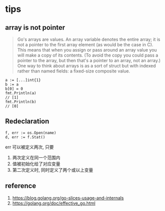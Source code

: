 # tips

## array is not pointer
> Go's arrays are values. An array variable denotes the entire array; it is not a pointer to the first array element (as would be the case in C). This means that when you assign or pass around an array value you will make a copy of its contents. (To avoid the copy you could pass a pointer to the array, but then that's a pointer to an array, not an array.) One way to think about arrays is as a sort of struct but with indexed rather than named fields: a fixed-size composite value.

```
a := [...]int{1}
b := a
b[0] = 0
fmt.Println(a)
// [1]
fmt.Println(b)
// [0]
```

## Redeclaration
```
f, err := os.Open(name)
d, err := f.Stat()
```
err 可以被定义两次, 只要
1. 两次定义在同一个范围内
2. 值被初始化给了对应变量
3. 第二次定义时, 同时定义了两个或以上变量

## reference
1. https://blog.golang.org/go-slices-usage-and-internals
2. https://golang.org/doc/effective_go.html
